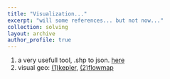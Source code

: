 ```yaml
---
title: "Visualization..."
excerpt: "will some references... but not now..."
collection: solving
layout: archive
author_profile: true
---
```



1. a very usefull tool, .shp to json. [here](https://mapshaper.org/)
2. visual geo: [(1)kepler](https://kepler.gl/demo), [(2)flowmap](https://www.flowmap.blue/)
  
